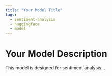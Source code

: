 ```yaml
---
title: "Your Model Title"
tags:
  - sentiment-analysis
  - huggingface
  - model
---
```


# Your Model Description
This model is designed for sentiment analysis...
